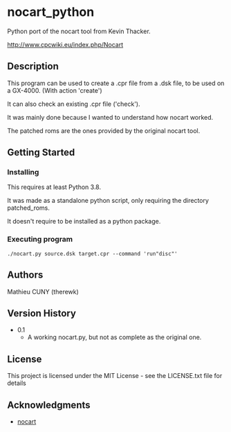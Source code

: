# nocart_python

Python port of the nocart tool from Kevin Thacker.

http://www.cpcwiki.eu/index.php/Nocart

## Description

This program can be used to create a .cpr file from a .dsk file, to be used on a GX-4000.
(With action 'create')

It can also check an existing .cpr file ('check').

It was mainly done because I wanted to understand how nocart worked.

The patched roms are the ones provided by the original nocart tool.

## Getting Started

### Installing

This requires at least Python 3.8.

It was made as a standalone python script, only requiring the directory patched_roms.

It doesn't require to be installed as a python package.


### Executing program

```
./nocart.py source.dsk target.cpr --command 'run"disc"'
```

## Authors

Mathieu CUNY (therewk)

## Version History

* 0.1
    * A working nocart.py, but not as complete as the original one.

## License

This project is licensed under the MIT License - see the LICENSE.txt file for details

## Acknowledgments

* [nocart](http://www.cpcwiki.eu/index.php/Nocart)
